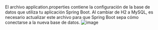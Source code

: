 El archivo application.properties contiene la configuración de la base de datos que utiliza tu aplicación Spring Boot. Al cambiar de H2 a MySQL, es necesario actualizar este archivo para que Spring Boot sepa cómo conectarse a la nueva base de datos.
![image](https://github.com/josueleonn/projecthotel/assets/147575712/cf3b135a-7f37-46a6-a0d0-9d55ae0daa8d)
